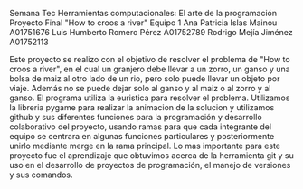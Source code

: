 Semana Tec Herramientas computacionales: El arte de la programación
Proyecto Final "How to croos a river"
Equipo 1
    Ana Patricia Islas Mainou A01751676
    Luis Humberto Romero Pérez A01752789
    Rodrigo Mejía Jiménez A01752113

Este proyecto se realizo con el objetivo de resolver el problema de "How to croos a river", en el cual un granjero debe llevar a un zorro,
un ganso y una bolsa de maiz al otro lado de un rio, pero solo puede llevar un objeto por viaje. Además no se puede dejar solo al ganso y
al maiz o al zorro y al ganso. El programa utiliza la euristica para resolver el problema.
Utilizamos la libreria pygame para realizar la animacion de la solucion y utilizamos github y sus diferentes funciones para la 
programación y desarrollo colaborativo del proyecto, usando ramas para que cada integrante del equipo se centrara en algunas funciones
particulares y posteriormente unirlo mediante merge en la rama principal. Lo mas importante para este proyecto fue el aprendizaje que 
obtuvimos acerca de la herramienta git y su uso en el desarrollo de proyectos de programación, el manejo de versiones y sus comandos. 

